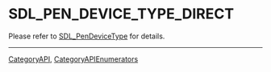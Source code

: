 # SDL_PEN_DEVICE_TYPE_DIRECT

Please refer to [SDL_PenDeviceType](SDL_PenDeviceType) for details.

----
[CategoryAPI](CategoryAPI), [CategoryAPIEnumerators](CategoryAPIEnumerators)

